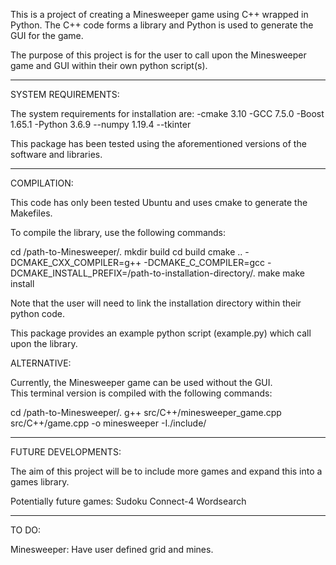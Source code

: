This is a project of creating a Minesweeper game using C++ wrapped in Python. The C++ code forms a library and Python is used to generate the GUI for the game. 

The purpose of this project is for the user to call upon the Minesweeper game and GUI within their own python script(s).

--------------------------------------------------------------------------------
SYSTEM REQUIREMENTS:

The system requirements for installation are:
  -cmake 3.10
  -GCC 7.5.0
  -Boost 1.65.1
  -Python 3.6.9
    --numpy 1.19.4
    --tkinter
 
This package has been tested using the aforementioned versions of the software and libraries.

--------------------------------------------------------------------------------
COMPILATION:

This code has only been tested Ubuntu and uses cmake to generate the Makefiles.

To compile the library, use the following commands:
  
  cd /path-to-Minesweeper/.
  mkdir build
  cd build
  cmake .. -DCMAKE_CXX_COMPILER=g++ -DCMAKE_C_COMPILER=gcc -DCMAKE_INSTALL_PREFIX=/path-to-installation-directory/. 
  make
  make install

Note that the user will need to link the installation directory within their python code.

This package provides an example python script (example.py) which call upon the library. 

ALTERNATIVE:

Currently, the Minesweeper game can be used without the GUI.  
This terminal version is compiled with the following commands:
  
  cd /path-to-Minesweeper/.
  g++ src/C++/minesweeper_game.cpp src/C++/game.cpp -o minesweeper -I./include/ 

--------------------------------------------------------------------------------
FUTURE DEVELOPMENTS:

The aim of this project will be to include more games and expand this into a games library.

Potentially future games:
  Sudoku
  Connect-4
  Wordsearch

--------------------------------------------------------------------------------
TO DO:

  Minesweeper:
    Have user defined grid and mines.
